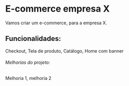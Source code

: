 # E-commerce empresa X

Vamos criar um e-commerce, para a empresa X.

 ## Funcionalidades:

Checkout, Tela de produto, Catálogo, Home com banner


###### Melhorias do projeto:

Melhoria 1, melhoria 2
